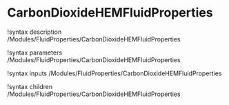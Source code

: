 # CarbonDioxideHEMFluidProperties

!syntax description /Modules/FluidProperties/CarbonDioxideHEMFluidProperties

!syntax parameters /Modules/FluidProperties/CarbonDioxideHEMFluidProperties

!syntax inputs /Modules/FluidProperties/CarbonDioxideHEMFluidProperties

!syntax children /Modules/FluidProperties/CarbonDioxideHEMFluidProperties

